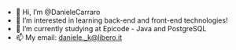 - 👋 Hi, I’m @DanieleCarraro
- 👀 I’m interested in learning back-end and front-end technologies!
- 🌱 I’m currently studying at Epicode - Java and PostgreSQL
- 📫 My email: daniele._k@libero.it
